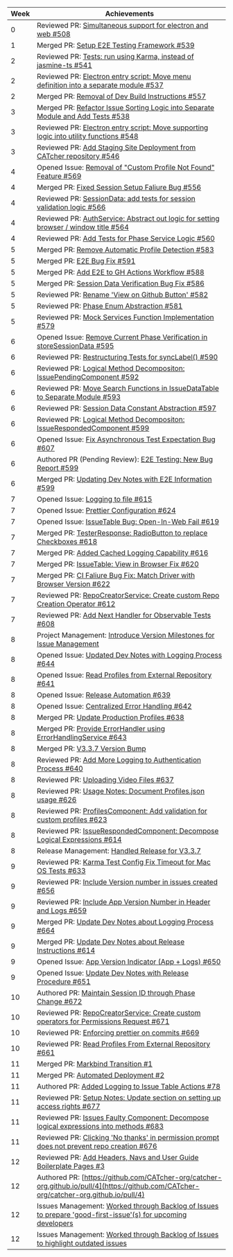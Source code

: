 | Week | Achievements                                                                                                                                 |
| ---- | -------------------------------------------------------------------------------------------------------------------------------------------- |
| 0    | Reviewed PR: [Simultaneous support for electron and web #508](https://github.com/CATcher-org/CATcher/pull/508)
| 1    | Merged PR: [Setup E2E Testing Framework #539](https://github.com/CATcher-org/CATcher/pull/539)
| 2    | Reviewed PR: [Tests: run using Karma, instead of jasmine-ts #541](https://github.com/CATcher-org/CATcher/issues/541)
| 2    | Reviewed PR: [Electron entry script: Move menu definition into a separate module #537](https://github.com/CATcher-org/CATcher/issues/537)
| 2    | Merged PR: [Removal of Dev Build Instructions #557](https://github.com/CATcher-org/CATcher/issues/557)
| 3    | Merged PR: [Refactor Issue Sorting Logic into Separate Module and Add Tests #538](https://github.com/CATcher-org/CATcher/pull/538) |
| 3    | Reviewed PR: [Electron entry script: Move supporting logic into utility functions #548](https://github.com/CATcher-org/CATcher/pull/548) |
| 3    | Reviewed PR: [Add Staging Site Deployment from CATcher repository #546](https://github.com/CATcher-org/CATcher/pull/546) |
| 4    | Opened Issue: [Removal of "Custom Profile Not Found" Feature #569](https://github.com/CATcher-org/CATcher/issues/569) |
| 4    | Merged PR: [Fixed Session Setup Faliure Bug #556](https://github.com/CATcher-org/CATcher/pull/556) |
| 4    | Reviewed PR: [SessionData: add tests for session validation logic #566](https://github.com/CATcher-org/CATcher/pull/566) |
| 4    | Reviewed PR: [AuthService: Abstract out logic for setting browser / window title #564](https://github.com/CATcher-org/CATcher/pull/564) |
| 4    | Reviewed PR: [Add Tests for Phase Service Logic #560](https://github.com/CATcher-org/CATcher/pull/560) |
| 5    | Merged PR: [Remove Automatic Profile Detection #583](https://github.com/CATcher-org/CATcher/pull/583) |
| 5    | Merged PR: [E2E Bug Fix #591](https://github.com/CATcher-org/CATcher/pull/591) |
| 5    | Merged PR: [Add E2E to GH Actions Workflow #588](https://github.com/CATcher-org/CATcher/pull/588) |
| 5    | Merged PR: [Session Data Verification Bug Fix #586](https://github.com/CATcher-org/CATcher/pull/586) |
| 5    | Reviewed PR: [Rename 'View on Github Button' #582](https://github.com/CATcher-org/CATcher/pull/582) |
| 5    | Reviewed PR: [Phase Enum Abstraction #581](https://github.com/CATcher-org/CATcher/pull/581) |
| 5    | Reviewed PR: [Mock Services Function Implementation #579](https://github.com/CATcher-org/CATcher/pull/579) |
| 6    | Opened Issue: [Remove Current Phase Verification in storeSessionData #595](https://github.com/CATcher-org/CATcher/issues/595) |
| 6    | Reviewed PR: [Restructuring Tests for syncLabel() #590](https://github.com/CATcher-org/CATcher/pull/590) |
| 6    | Reviewed PR: [Logical Method Decompositon: IssuePendingComponent #592](https://github.com/CATcher-org/CATcher/pull/592) |
| 6    | Reviewed PR: [Move Search Functions in IssueDataTable to Separate Module #593](https://github.com/CATcher-org/CATcher/pull/593) |
| 6    | Reviewed PR: [Session Data Constant Abstraction #597](https://github.com/CATcher-org/CATcher/pull/597) |
| 6    | Reviewed PR: [Logical Method Decompositon: IssueRespondedComponent #599](https://github.com/CATcher-org/CATcher/pull/599) |
| 6    | Opened Issue: [Fix Asynchronous Test Expectation Bug #607](https://github.com/CATcher-org/CATcher/pull/607) |
| 6    | Authored PR (Pending Review): [E2E Testing: New Bug Report #599](https://github.com/CATcher-org/CATcher/pull/596) |
| 6    | Merged PR: [Updating Dev Notes with E2E Information #599](https://github.com/CATcher-org/CATcher/pull/610) |
| 7    | Opened Issue: [Logging to file #615](https://github.com/CATcher-org/CATcher/issues/615) |
| 7    | Opened Issue: [Prettier Configuration #624](https://github.com/CATcher-org/CATcher/issues/624) |
| 7    | Opened Issue: [IssueTable Bug: Open-In-Web Fail #619](https://github.com/CATcher-org/CATcher/issues/619) |
| 7    | Merged PR: [TesterResponse: RadioButton to replace Checkboxes #618](https://github.com/CATcher-org/CATcher/pull/618) |
| 7    | Merged PR: [Added Cached Logging Capability #616](https://github.com/CATcher-org/CATcher/pull/616) |
| 7    | Merged PR: [IssueTable: View in Browser Fix #620](https://github.com/CATcher-org/CATcher/pull/620) |
| 7    | Merged PR: [CI Faliure Bug Fix: Match Driver with Browser Version #622](https://github.com/CATcher-org/CATcher/pull/622) |
| 7    | Reviewed PR: [RepoCreatorService: Create custom Repo Creation Operator #612](https://github.com/CATcher-org/CATcher/pull/612) |
| 7    | Reviewed PR: [Add Next Handler for Observable Tests #608](https://github.com/CATcher-org/CATcher/pull/608) |
| 8    | Project Management: [Introduce Version Milestones for Issue Management](https://github.com/CATcher-org/CATcher/milestone/2) |
| 8    | Opened Issue: [Updated Dev Notes with Logging Process #644](https://github.com/CATcher-org/CATcher/issues/644) |
| 8    | Opened Issue: [Read Profiles from External Repository #641](https://github.com/CATcher-org/CATcher/issues/641) |
| 8    | Opened Issue: [Release Automation #639](https://github.com/CATcher-org/CATcher/issues/639) |
| 8    | Opened Issue: [Centralized Error Handling #642](https://github.com/CATcher-org/CATcher/issues/642) |
| 8    | Merged PR: [Update Production Profiles #638](https://github.com/CATcher-org/CATcher/pull/638) |
| 8    | Merged PR: [Provide ErrorHandler using ErrorHandlingService #643](https://github.com/CATcher-org/CATcher/pull/643) |
| 8    | Merged PR: [V3.3.7 Version Bump](https://github.com/CATcher-org/CATcher/pull/649) |
| 8    | Reviewed PR: [Add More Logging to Authentication Process #640](https://github.com/CATcher-org/CATcher/pull/640) |
| 8    | Reviewed PR: [Uploading Video Files #637](https://github.com/CATcher-org/CATcher/pull/637) |
| 8    | Reviewed PR: [Usage Notes: Document Profiles.json usage #626](https://github.com/CATcher-org/CATcher/pull/626) |
| 8    | Reviewed PR: [ProfilesComponent: Add validation for custom profiles #623](https://github.com/CATcher-org/CATcher/pull/623) |
| 8    | Reviewed PR: [IssueRespondedComponent: Decompose Logical Expressions #614](https://github.com/CATcher-org/CATcher/pull/614) |
| 8    | Release Management: [Handled Release for V3.3.7](https://github.com/CATcher-org/CATcher/releases/tag/V3.3.7) |
| 9    | Reviewed PR: [Karma Test Config Fix Timeout for Mac OS Tests #633](https://github.com/CATcher-org/CATcher/pull/633) |
| 9    | Reviewed PR: [Include Version number in issues created #656](https://github.com/CATcher-org/CATcher/pull/656) |
| 9    | Reviewed PR: [Include App Version Number in Header and Logs #659](https://github.com/CATcher-org/CATcher/pull/659) |
| 9    | Merged PR: [Update Dev Notes about Logging Process #664](https://github.com/CATcher-org/CATcher/pull/664) |
| 9    | Merged PR: [Update Dev Notes about Release Instructions #614](https://github.com/CATcher-org/CATcher/pull/662) |
| 9    | Opened Issue: [App Version Indicator (App + Logs) #650](https://github.com/CATcher-org/CATcher/issues/650) |
| 9    | Opened Issue: [Update Dev Notes with Release Procedure #651](https://github.com/CATcher-org/CATcher/issues/651) |
| 10    | Authored PR: [Maintain Session ID through Phase Change #672](https://github.com/CATcher-org/CATcher/pull/672) |
| 10    | Reviewed PR: [RepoCreatorService: Create custom operators for Permissions Request #671](https://github.com/CATcher-org/CATcher/pull/671) |
| 10    | Reviewed PR: [Enforcing prettier on commits #669](https://github.com/CATcher-org/CATcher/pull/669) |
| 10    | Reviewed PR: [Read Profiles From External Repository #661](https://github.com/CATcher-org/CATcher/pull/661) |
| 11    | Merged PR: [Markbind Transition #1](https://github.com/CATcher-org/catcher-org.github.io/pull/1) |
| 11    | Merged PR: [Automated Deployment #2](https://github.com/CATcher-org/catcher-org.github.io/pull/2) |
| 11    | Authored PR: [Added Logging to Issue Table Actions #78](https://github.com/CATcher-org/CATcher/pull/678) |
| 11    | Reviewed PR: [Setup Notes: Update section on setting up access rights #677](https://github.com/CATcher-org/CATcher/pull/677) |
| 11    | Reviewed PR: [Issues Faulty Component: Decompose logical expressions into methods #683](https://github.com/CATcher-org/CATcher/pull/683) |
| 11    | Reviewed PR: [Clicking 'No thanks' in permission prompt does not prevent repo creation #676](https://github.com/CATcher-org/CATcher/pull/676) |
| 12    | Reviewed PR: [Add Headers, Navs and User Guide Boilerplate Pages #3](https://github.com/CATcher-org/catcher-org.github.io/pull/3) |
| 12    | Authored PR: [https://github.com/CATcher-org/catcher-org.github.io/pull/4](https://github.com/CATcher-org/catcher-org.github.io/pull/4) |
| 12    | Issues Management: [Worked through Backlog of Issues to prepare 'good-first-issue'(s) for upcoming developers](https://github.com/CATcher-org/CATcher/issues) |
| 12    | Issues Management: [Worked through Backlog of Issues to highlight outdated issues](https://github.com/CATcher-org/CATcher/issues) |